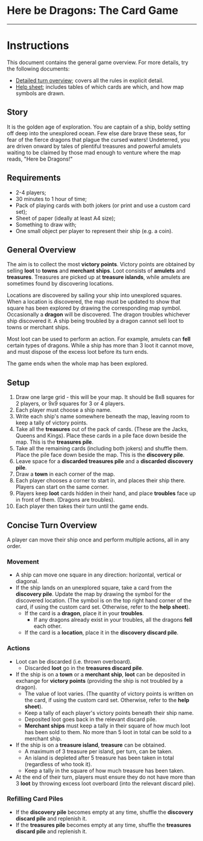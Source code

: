 # Here be Dragons: The Card Game

* * *

# Instructions

This document contains the general game overview. For more details, try the following documents:

* [Detailed turn overview](detailed_turn_overview.md); covers all the rules in explicit detail.
* [Help sheet](help_sheet.md); includes tables of which cards are which, and how map symbols are drawn.

## Story

It is the golden age of exploration. You are captain of a ship, boldy setting off deep into the unexplored ocean. Few else dare brave these seas, for fear of the fierce dragons that plague the cursed waters! Undeterred, you are driven onward by tales of plentiful treasures and powerful amulets waiting to be claimed by those mad enough to venture where the map reads, "Here be Dragons!"

## Requirements

* 2-4 players;
* 30 minutes to 1 hour of time;
* Pack of playing cards with both jokers (or print and use a custom card set);
* Sheet of paper (ideally at least A4 size);
* Something to draw with;
* One small object per player to represent their ship (e.g. a coin).

## General Overview

The aim is to collect the most **victory points**. Victory points are obtained by selling **loot** to **towns** and **merchant ships**. Loot consists of **amulets** and **treasures**. Treasures are picked up at **treasure islands**, while amulets are sometimes found by discovering locations.

Locations are discovered by sailing your ship into unexplored squares. When a location is discovered, the map must be updated to show that square has been explored by drawing the corresponding map symbol. Occasionally a **dragon** will be discovered. The dragon troubles whichever ship discovered it. A ship being troubled by a dragon cannot sell loot to towns or merchant ships.

Most loot can be used to perform an action. For example, amulets can **fell** certain types of dragons. While a ship has more than 3 loot it cannot move, and must dispose of the excess loot before its turn ends.

The game ends when the whole map has been explored.

## Setup

1. Draw one large grid - this will be your map. It should be 8x8 squares for 2 players, or 9x9 squares for 3 or 4 players.
2. Each player must choose a ship name.
3. Write each ship's name somewhere beneath the map, leaving room to keep a tally of victory points.
4. Take all the **treasures** out of the pack of cards. (These are the Jacks, Queens and Kings). Place these cards in a pile face down beside the map. This is the **treasures pile**.
5. Take all the remaining cards (including both jokers) and shuffle them. Place the pile face down beside the map. This is the **discovery pile**.
6. Leave space for a **discarded treasures pile** and a **discarded discovery pile**.
7. Draw a **town** in each corner of the map.
8. Each player chooses a corner to start in, and places their ship there. Players can start on the same corner.
9. Players keep **loot** cards hidden in their hand, and place **troubles** face up in front of them. (Dragons are troubles).
10. Each player then takes their turn until the game ends.

## Concise Turn Overview

A player can move their ship once and perform multiple actions, all in any order.

### Movement

* A ship can move one square in any direction: horizontal, vertical or diagonal.
* If the ship lands on an unexplored square, take a card from the **discovery pile**. Update the map by drawing the symbol for the discovered location. (The symbol is on the top right hand corner of the card, if using the custom card set. Otherwise, refer to the **help sheet**).
    * If the card is a **dragon**, place it in your **troubles**.
        * If any dragons already exist in your troubles, all the dragons **fell** each other.
    * If the card is a **location**, place it in the **discovery discard pile**.

### Actions

* Loot can be discarded (i.e. thrown overboard).
    * Discarded **loot** go in the **treasures discard pile**.
* If the ship is on a **town** or a **merchant ship**, **loot** can be deposited in exchange for **victory points** (providing the ship is not troubled by a dragon).
    * The value of loot varies. (The quantity of victory points is written on the card, if using the custom card set. Otherwise, refer to the **help sheet**).
    * Keep a tally of each player's victory points beneath their ship name.
    * Deposited loot goes back in the relevant discard pile.
    * **Merchant ships** must keep a tally in their square of how much loot has been sold to them. No more than 5 loot in total can be sold to a merchant ship.
* If the ship is on a **treasure island**, **treasure** can be obtained.
    * A maximum of 3 treasure per island, per turn, can be taken.
    * An island is depleted after 5 treasure has been taken in total (regardless of who took it).
    * Keep a tally in the square of how much treasure has been taken.
* At the end of their turn, players must ensure they do not have more than 3 **loot** by throwing excess loot overboard (into the relevant discard pile).

### Refilling Card Piles

* If the **discovery pile** becomes empty at any time, shuffle the **discovery discard pile** and replenish it.
* If the **treasures pile** becomes empty at any time, shuffle the **treasures discard pile** and replenish it.